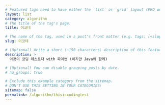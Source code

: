 ```yaml
---
# Featured tags need to have either the `list` or `grid` layout (PRO only).
layout: list
category: algorithm
# The title of the tag's page.
title: 이코테

# The name of the tag, used in a post's front matter (e.g. tags: [<slug>]).
slug: 이코테

# (Optional) Write a short (~150 characters) description of this featured tag.
description: >
  이것이 코딩 테스트다 with 파이썬 (이지만 Java와 함께)

# (Optional) You can disable grouping posts by date.
# no_groups: true

# Exclude this example category from the sitemap.
# DON'T USE THIS SETTING IN YOUR CATEGORIES!
sitemap: false
permalink: /algorithm/thisiscodingtest
---
```

